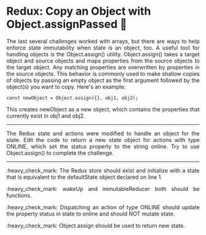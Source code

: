 # Redux: Copy an Object with Object.assignPassed :monkey:
<p align="justify">
The last several challenges worked with arrays, but there are ways to help enforce state immutability when state is an object, too. A useful tool for handling objects is the Object.assign() utility. Object.assign() takes a target object and source objects and maps properties from the source objects to the target object. Any matching properties are overwritten by properties in the source objects. This behavior is commonly used to make shallow copies of objects by passing an empty object as the first argument followed by the object(s) you want to copy. Here's an example:
</P>

```
const newObject = Object.assign({}, obj1, obj2);
```

<p align="justify">
This creates newObject as a new object, which contains the properties that currently exist in obj1 and obj2.
</P>

---

<p align="justify">
The Redux state and actions were modified to handle an object for the state. Edit the code to return a new state object for actions with type ONLINE, which set the status property to the string online. Try to use Object.assign() to complete the challenge.
</P>

---

<p align="justify">
:heavy_check_mark: 
The Redux store should exist and initialize with a state that is equivalent to the defaultState object declared on line 1.
</p>
<p align="justify">
:heavy_check_mark: 
wakeUp and immutableReducer both should be functions.
</p>
<p align="justify">
:heavy_check_mark: 
Dispatching an action of type ONLINE should update the property status in state to online and should NOT mutate state.
</p>
<p align="justify">
:heavy_check_mark: 
Object.assign should be used to return new state.
</p>
